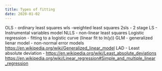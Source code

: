 ```yaml
---
title: Types of fitting
date: 2020-01-02
---
```

OLS - ordinary least squares
wls -weighted least squares
2sls - 2 stage LS - Instrumental variables model 
NLLS - non-linear least squares
Logistic regression - fitting to a logistic curve (linear fit to ln(y))
GLM - generalized lienar model - non-normal error models <https://en.wikipedia.org/wiki/Generalized_linear_model>
LAD - Least absolute deviation - <https://en.wikipedia.org/wiki/Least_absolute_deviations>
<https://en.wikipedia.org/wiki/Linear_regression#Simple_and_multiple_linear_regression>